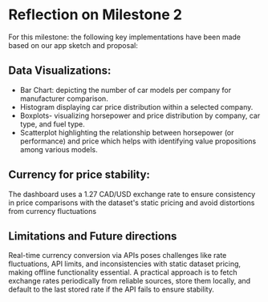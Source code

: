 # Reflection on Milestone 2

For this milestone: the following key implementations have been made based on our app sketch and proposal:

## Data Visualizations:

- Bar Chart: depicting the number of car models per company for manufacturer comparison.  
- Histogram displaying car price distribution within a selected company.  
- Boxplots- visualizing horsepower and price distribution by company, car type, and fuel type.  
- Scatterplot highlighting the relationship between horsepower (or performance) and price which helps with identifying value propositions among various models.

## Currency for price stability: 
The dashboard uses a 1.27 CAD/USD exchange rate to ensure consistency in price comparisons with the dataset's static pricing and avoid distortions from currency fluctuations

## Limitations and Future directions

Real-time currency conversion via APIs poses challenges like rate fluctuations, API limits, and inconsistencies with static dataset pricing, making offline functionality essential. 
A practical approach is to fetch exchange rates periodically from reliable sources, store them locally, and default to the last stored rate if the API fails to ensure stability.